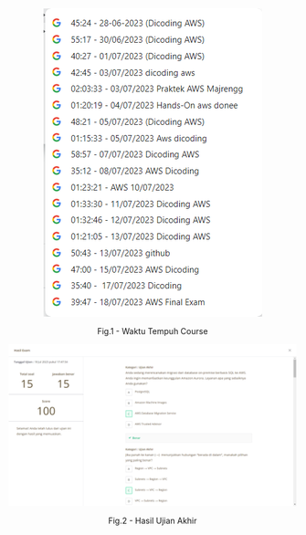 <div align="center">
<img src="./image/time.png" alt="Ujian Akhir"/>
<p> Fig.1 - Waktu Tempuh Course </p>

<img src="./image/exam.png" alt="Ujian Akhir"/>
<p> Fig.2 - Hasil Ujian Akhir </p>
</div>